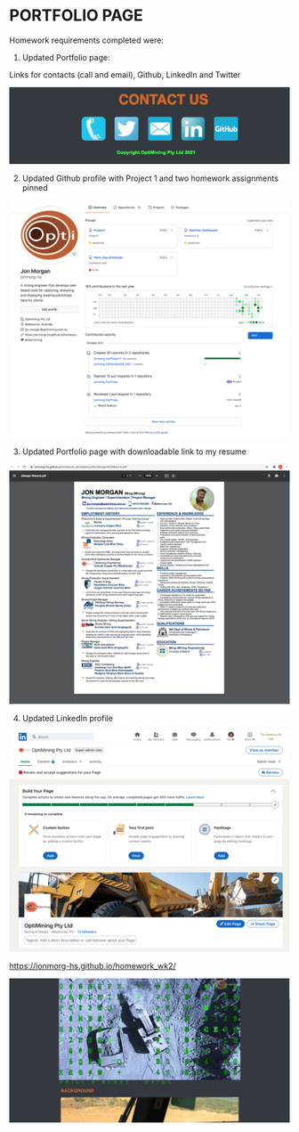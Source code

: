 # PORTFOLIO PAGE

Homework requirements completed were:

1. Updated Portfolio page:

Links for contacts (call and email), Github, LinkedIn and Twitter

<img src="assets/images/screenshot_4.png">

2. Updated Github profile with Project 1 and two homework assignments pinned

<img src="assets/images/screenshot_2.png">

3. Updated Portfolio page with downloadable link to my resume

<img src="assets/images/screenshot_1.png">

4. Updated LinkedIn profile

<img src="assets/images/screenshot_3.png">

https://jonmorg-hs.github.io/homework_wk2/

<img src="assets/images/screenshot.png">
